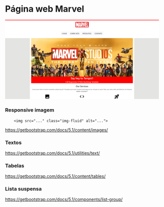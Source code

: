 # Página web Marvel

<img src="src\img\screenshot\Screenshot_1.png">


### Responsive imagem
````
    <img src="..." class="img-fluid" alt="...">
````

https://getbootstrap.com/docs/5.1/content/images/

### Textos

https://getbootstrap.com/docs/5.1/utilities/text/


### Tabelas

https://getbootstrap.com/docs/5.1/content/tables/


### Lista suspensa

https://getbootstrap.com/docs/5.1/components/list-group/


###